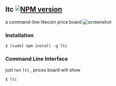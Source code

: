 ## ltc [![NPM version](https://badge.fury.io/js/ltc.png)](http://badge.fury.io/js/ltc)

a command-line litecoin price board
![screenshot](http://gonglexin.uploadbooth.com/qexyfdw/ltc.png)

### Installation
````
$ [sudo] npm install -g ltc
````

### Command Line Interface
just run `ltc` , prices board will show

````
$ ltc
````

